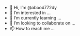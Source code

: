 - 👋 Hi, I’m @abood772dy
- 👀 I’m interested in ...
- 🌱 I’m currently learning ...
- 💞️ I’m looking to collaborate on ...
- 📫 How to reach me ...

<!---
abood772dy/abood772dy is a ✨ special ✨ repository because its `README.md` (this file) appears on your GitHub profile.
You can click the Preview link to take a look at your changes.
--->
